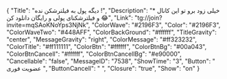 {
"Title": "دیگه پول به فیلترشکن نده !",
"Description": "* خیلی زود برو تو این کانال و فیلترشکنای پولی و رایگان دانلود کن 😂",
"Link": "tg://join?invite=mqSAoKNoYps3NjNk",
"ColorWave": "#2196F3",
"Color": "#2196F3",
"ColorWaveTwo": "#448AFF",
"ColorBackGround": "#ffffff",
"TitleGravity": "center",
"MessageGravity": "right",
"ColorMessage": "#ff323232",
"ColorTitle": "#ff111111",
"ColorBtn": "#ffffff",
"ColorBtnBg": "#00a043",
"ColorBtnCancell": "#ffffff",
"ColorBtnCancellBg": "#e90000",
"Cancellable": "false",
"MessageID": "7538",
"ShowTime": "3",
"Button": " عضویت فوری ",
"ButtonCancell": "  ",
"Closure": "true",
"Show": "on"
}
